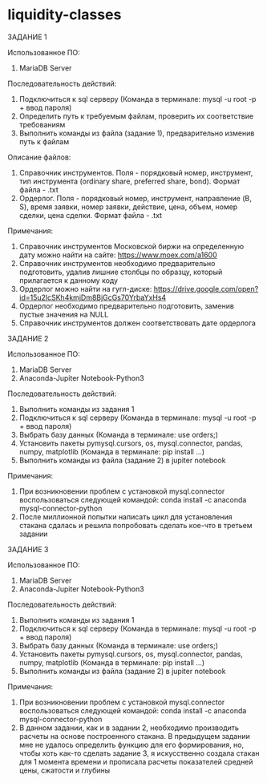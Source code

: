 # liquidity-classes

ЗАДАНИЕ 1

Использованное ПО:
1) MariaDB Server

Последовательность действий:
1) Подключиться к sql серверу (Команда в терминале: mysql -u root -p + ввод пароля)
2) Определить путь к требуемым файлам, проверить их соответствие требованиям
3) Выполнить команды из файла (задание 1), предварительно изменив путь к файлам

Описание файлов:
1) Справочник инструментов. Поля - порядковый номер, инструмент, тип инструмента (ordinary share, preferred share, bond). Формат файла - .txt
2) Ордерлог. Поля - порядковый номер, инструмент, направление (B, S), время заявки, номер заявки, действие, цена, объем, номер сделки, цена сделки. Формат файла - .txt

Примечания:
1) Справочник инструментов Московской биржи на определенную дату можно найти на сайте: https://www.moex.com/a1600
2) Справочник инструментов необходимо предварительно подготовить, удалив лишние столбцы по образцу, который прилагается к данному коду
3) Ордерлог можно найти на гугл-диске: https://drive.google.com/open?id=15u2lcSKh4kmjDm8BjGcGs70YrbaYxHs4
4) Ордерлог необходимо предварительно подготовить, заменив пустые значения на NULL
5) Справочник инструментов должен соответствовать дате ордерлога


 ЗАДАНИЕ 2
 
 Использованное ПО:
 1) MariaDB Server
 2) Anaconda-Jupiter Notebook-Python3
 
 Последовательность действий:
 1) Выполнить команды из задания 1
 2) Подключиться к sql серверу (Команда в терминале: mysql -u root -p + ввод пароля)
 3) Выбрать базу данных (Команда в терминале: use orders;)
 4) Установить пакеты pymysql.cursors, os, mysql.connector, pandas, numpy, matplotlib (Команда в терминале: pip install ...) 
 5) Выполнить команды из файла (задание 2) в jupiter notebook
 
 Примечания:
 1) При возникновении проблем с установкой mysql.connector воспользоваться следующей командой: conda install -c anaconda mysql-connector-python
 2) После миллионной попытки написать цикл для установления стакана сдалась и решила попробовать сделать кое-что в третьем задании
 
 
 ЗАДАНИЕ 3
 
 Использованное ПО:
 1) MariaDB Server
 2) Anaconda-Jupiter Notebook-Python3
 
 Последовательность действий:
 1) Выполнить команды из задания 1
 2) Подключиться к sql серверу (Команда в терминале: mysql -u root -p + ввод пароля)
 3) Выбрать базу данных (Команда в терминале: use orders;)
 4) Установить пакеты pymysql.cursors, os, mysql.connector, pandas, numpy, matplotlib (Команда в терминале: pip install ...) 
 5) Выполнить команды из файла (задание 2) в jupiter notebook
 
 Примечания:
 1) При возникновении проблем с установкой mysql.connector воспользоваться следующей командой: conda install -c anaconda mysql-connector-python
 2) В данном задании, как и в задании 2, необходимо производить расчеты на основе построенного стакана. В предыдущем задании мне не удалось определить функцию для его формирования, но, чтобы хоть как-то сделать задание 3, я искусственно создала стакан для 1 момента времени и прописала расчеты показателей средней цены, сжатости и глубины  
